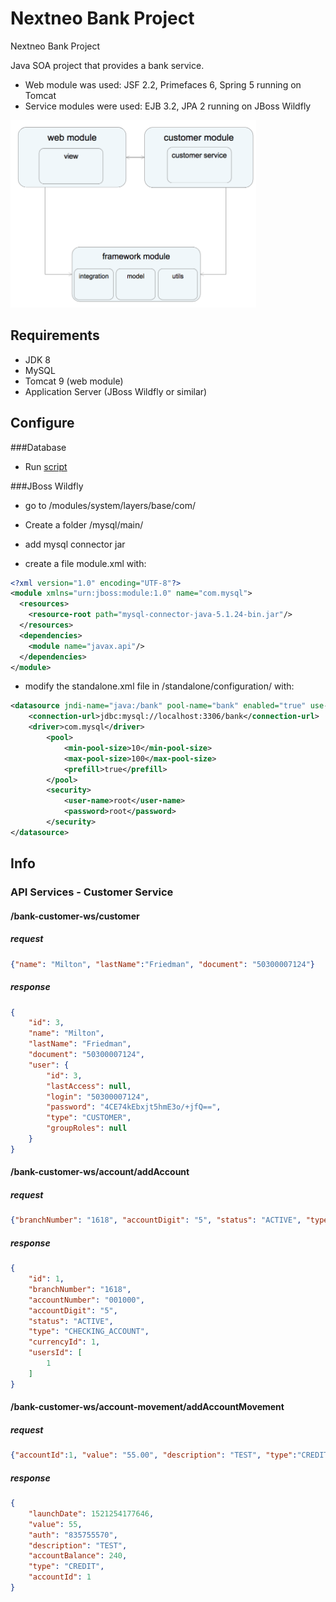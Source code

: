 # Nextneo Bank Project
Nextneo Bank Project

Java SOA project that provides a bank service.

- Web module was used: JSF 2.2, Primefaces 6, Spring 5 running on Tomcat 
- Service modules were used: EJB 3.2, JPA 2 running on JBoss Wildfly

<img src="https://github.com/ortizraf/nextneo-bank/raw/master/docs/images/software_design.png" alt="Software Design" height="300" />

## Requirements

- JDK 8
- MySQL
- Tomcat 9 (web module)
- Application Server (JBoss Wildfly or similar)

## Configure

###Database

- Run <a href="https://github.com/ortizraf/nextneo-bank/raw/master/docs/scripts/dump.sql">script</a>

###JBoss Wildfly

- go to /modules/system/layers/base/com/
- Create a folder /mysql/main/
- add mysql connector jar

- create a file module.xml with:
```xml
<?xml version="1.0" encoding="UTF-8"?>
<module xmlns="urn:jboss:module:1.0" name="com.mysql">
  <resources>
    <resource-root path="mysql-connector-java-5.1.24-bin.jar"/>
  </resources>
  <dependencies>
    <module name="javax.api"/>
  </dependencies>
</module>
```
- modify the standalone.xml file in /standalone/configuration/ with:
```xml
<datasource jndi-name="java:/bank" pool-name="bank" enabled="true" use-java-context="true">
    <connection-url>jdbc:mysql://localhost:3306/bank</connection-url>
    <driver>com.mysql</driver>
        <pool>
            <min-pool-size>10</min-pool-size>
            <max-pool-size>100</max-pool-size>
            <prefill>true</prefill>
        </pool>
        <security>
            <user-name>root</user-name>
            <password>root</password>
        </security>
</datasource>
```

## Info

### API Services - Customer Service

#### /bank-customer-ws/customer

##### request
```json
{"name": "Milton", "lastName":"Friedman", "document": "50300007124"}
```

##### response
```json
{
    "id": 3,
    "name": "Milton",
    "lastName": "Friedman",
    "document": "50300007124",
    "user": {
        "id": 3,
        "lastAccess": null,
        "login": "50300007124",
        "password": "4CE74kEbxjt5hmE3o/+jfQ==",
        "type": "CUSTOMER",
        "groupRoles": null
    }
}
```
#### /bank-customer-ws/account/addAccount

##### request
```json
{"branchNumber": "1618", "accountDigit": "5", "status": "ACTIVE", "type": "CHECKING_ACCOUNT", "currencyId": 1, "usersId": [1]}
```
##### response
```json
{
    "id": 1,
    "branchNumber": "1618",
    "accountNumber": "001000",
    "accountDigit": "5",
    "status": "ACTIVE",
    "type": "CHECKING_ACCOUNT",
    "currencyId": 1,
    "usersId": [
        1
    ]
}
```
#### /bank-customer-ws/account-movement/addAccountMovement

##### request
```json
{"accountId":1, "value": "55.00", "description": "TEST", "type":"CREDIT"}
```
##### response
```json
{
    "launchDate": 1521254177646,
    "value": 55,
    "auth": "835755570",
    "description": "TEST",
    "accountBalance": 240,
    "type": "CREDIT",
    "accountId": 1
}
```